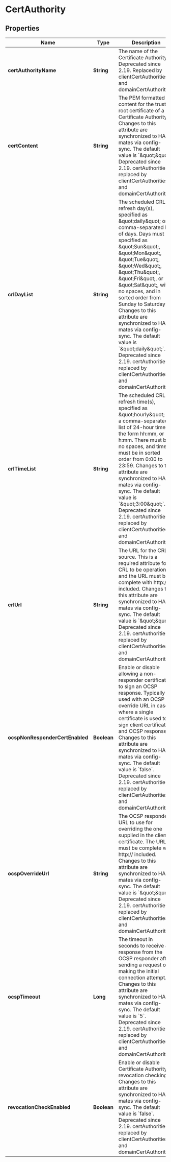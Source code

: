
# CertAuthority

## Properties
Name | Type | Description | Notes
------------ | ------------- | ------------- | -------------
**certAuthorityName** | **String** | The name of the Certificate Authority. Deprecated since 2.19. Replaced by clientCertAuthorities and domainCertAuthorities. |  [optional]
**certContent** | **String** | The PEM formatted content for the trusted root certificate of a Certificate Authority. Changes to this attribute are synchronized to HA mates via config-sync. The default value is &#x60;\&quot;\&quot;&#x60;. Deprecated since 2.19. certAuthorities replaced by clientCertAuthorities and domainCertAuthorities. |  [optional]
**crlDayList** | **String** | The scheduled CRL refresh day(s), specified as \&quot;daily\&quot; or a comma-separated list of days. Days must be specified as \&quot;Sun\&quot;, \&quot;Mon\&quot;, \&quot;Tue\&quot;, \&quot;Wed\&quot;, \&quot;Thu\&quot;, \&quot;Fri\&quot;, or \&quot;Sat\&quot;, with no spaces, and in sorted order from Sunday to Saturday. Changes to this attribute are synchronized to HA mates via config-sync. The default value is &#x60;\&quot;daily\&quot;&#x60;. Deprecated since 2.19. certAuthorities replaced by clientCertAuthorities and domainCertAuthorities. |  [optional]
**crlTimeList** | **String** | The scheduled CRL refresh time(s), specified as \&quot;hourly\&quot; or a comma-separated list of 24-hour times in the form hh:mm, or h:mm. There must be no spaces, and times must be in sorted order from 0:00 to 23:59. Changes to this attribute are synchronized to HA mates via config-sync. The default value is &#x60;\&quot;3:00\&quot;&#x60;. Deprecated since 2.19. certAuthorities replaced by clientCertAuthorities and domainCertAuthorities. |  [optional]
**crlUrl** | **String** | The URL for the CRL source. This is a required attribute for CRL to be operational and the URL must be complete with http:// included. Changes to this attribute are synchronized to HA mates via config-sync. The default value is &#x60;\&quot;\&quot;&#x60;. Deprecated since 2.19. certAuthorities replaced by clientCertAuthorities and domainCertAuthorities. |  [optional]
**ocspNonResponderCertEnabled** | **Boolean** | Enable or disable allowing a non-responder certificate to sign an OCSP response. Typically used with an OCSP override URL in cases where a single certificate is used to sign client certificates and OCSP responses. Changes to this attribute are synchronized to HA mates via config-sync. The default value is &#x60;false&#x60;. Deprecated since 2.19. certAuthorities replaced by clientCertAuthorities and domainCertAuthorities. |  [optional]
**ocspOverrideUrl** | **String** | The OCSP responder URL to use for overriding the one supplied in the client certificate. The URL must be complete with http:// included. Changes to this attribute are synchronized to HA mates via config-sync. The default value is &#x60;\&quot;\&quot;&#x60;. Deprecated since 2.19. certAuthorities replaced by clientCertAuthorities and domainCertAuthorities. |  [optional]
**ocspTimeout** | **Long** | The timeout in seconds to receive a response from the OCSP responder after sending a request or making the initial connection attempt. Changes to this attribute are synchronized to HA mates via config-sync. The default value is &#x60;5&#x60;. Deprecated since 2.19. certAuthorities replaced by clientCertAuthorities and domainCertAuthorities. |  [optional]
**revocationCheckEnabled** | **Boolean** | Enable or disable Certificate Authority revocation checking. Changes to this attribute are synchronized to HA mates via config-sync. The default value is &#x60;false&#x60;. Deprecated since 2.19. certAuthorities replaced by clientCertAuthorities and domainCertAuthorities. |  [optional]




